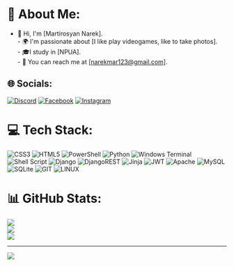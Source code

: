 # 💫 About Me:
- 👋 Hi, I'm [Martirosyan Narek].<br>- 🌍 I'm passionate about [I like play videogames, like to take photos].<br>- 🎓I study in [NPUA].<br>- 📧 You can reach me at [narekmar123@gmail.com].<br>


## 🌐 Socials:
[![Discord](https://img.shields.io/badge/Discord-%237289DA.svg?logo=discord&logoColor=white)](https://discord.gg/nar_doos) [![Facebook](https://img.shields.io/badge/Facebook-%231877F2.svg?logo=Facebook&logoColor=white)](https://facebook.com/narek.martirosyan.5815) [![Instagram](https://img.shields.io/badge/Instagram-%23E4405F.svg?logo=Instagram&logoColor=white)](https://instagram.com/__nar3k._) 

# 💻 Tech Stack:
![CSS3](https://img.shields.io/badge/css3-%231572B6.svg?style=for-the-badge&logo=css3&logoColor=white) ![HTML5](https://img.shields.io/badge/html5-%23E34F26.svg?style=for-the-badge&logo=html5&logoColor=white) ![PowerShell](https://img.shields.io/badge/PowerShell-%235391FE.svg?style=for-the-badge&logo=powershell&logoColor=white) ![Python](https://img.shields.io/badge/python-3670A0?style=for-the-badge&logo=python&logoColor=ffdd54) ![Windows Terminal](https://img.shields.io/badge/Windows%20Terminal-%234D4D4D.svg?style=for-the-badge&logo=windows-terminal&logoColor=white) ![Shell Script](https://img.shields.io/badge/shell_script-%23121011.svg?style=for-the-badge&logo=gnu-bash&logoColor=white)    ![Django](https://img.shields.io/badge/django-%23092E20.svg?style=for-the-badge&logo=django&logoColor=white) ![DjangoREST](https://img.shields.io/badge/DJANGO-REST-ff1709?style=for-the-badge&logo=django&logoColor=white&color=ff1709&labelColor=gray) ![Jinja](https://img.shields.io/badge/jinja-white.svg?style=for-the-badge&logo=jinja&logoColor=black) ![JWT](https://img.shields.io/badge/JWT-black?style=for-the-badge&logo=JSON%20web%20tokens) ![Apache](https://img.shields.io/badge/apache-%23D42029.svg?style=for-the-badge&logo=apache&logoColor=white) ![MySQL](https://img.shields.io/badge/mysql-%2300000f.svg?style=for-the-badge&logo=mysql&logoColor=white)   ![SQLite](https://img.shields.io/badge/sqlite-%2307405e.svg?style=for-the-badge&logo=sqlite&logoColor=white) ![GIT](https://img.shields.io/badge/Git-fc6d26?style=for-the-badge&logo=git&logoColor=white) ![LINUX](https://img.shields.io/badge/Linux-FCC624?style=for-the-badge&logo=linux&logoColor=black) 
# 📊 GitHub Stats:
![](https://github-readme-stats.vercel.app/api?username=NarekMar&theme=radical&hide_border=false&include_all_commits=false&count_private=false)<br/>
![](https://github-readme-streak-stats.herokuapp.com/?user=NarekMar&theme=radical&hide_border=false)<br/>
![](https://github-readme-stats.vercel.app/api/top-langs/?username=NarekMar&theme=radical&hide_border=false&include_all_commits=false&count_private=false&layout=compact)

---
[![](https://visitcount.itsvg.in/api?id=NarekMar&icon=0&color=0)](https://visitcount.itsvg.in)

<!-- Proudly created with GPRM ( https://gprm.itsvg.in ) -->
